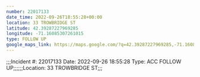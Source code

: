 ```yaml
---
number: 22017133
date_time: 2022-09-26T18:55:28+00:00
location: 33 TROWBRIDGE ST
latitude: 42.39287227969285
longitude: -71.16085307261015
type: FOLLOW UP
google_maps_link: https://maps.google.com/?q=42.39287227969285,-71.16085307261015
---
```


;;;Incident #: 22017133   Date: 2022-09-26 18:55:28   Type: ACC FOLLOW UP;;;;;;Location: 33 TROWBRIDGE ST;;;
